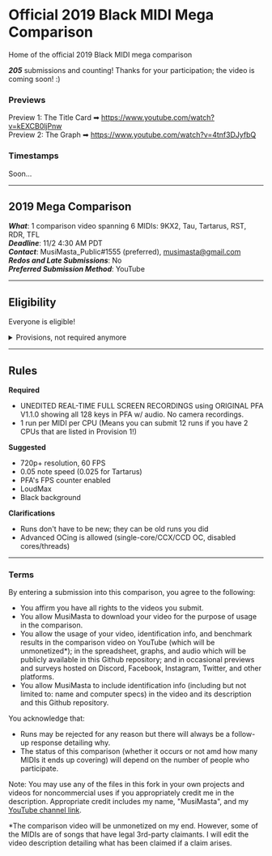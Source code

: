 # Official 2019 Black MIDI Mega Comparison
Home of the official 2019 Black MIDI mega comparison

***205*** submissions and counting! Thanks for your participation; the video is coming soon! :)

### Previews

Preview 1: The Title Card ➡ https://www.youtube.com/watch?v=kEXCB0ljPnw <br>
Preview 2: The Graph ➡ https://www.youtube.com/watch?v=4tnf3DJyfbQ

### Timestamps

Soon...

---
## 2019 Mega Comparison
***What***: 1 comparison video spanning 6 MIDIs: 9KX2, Tau, Tartarus, RST, RDR, TFL <br>
***Deadline***: 11/2 4:30 AM PDT <br>
***Contact***: MusiMasta_Public#1555 (preferred), musimasta@gmail.com <br>
***Redos and Late Submissions***: No <br>
***Preferred Submission Method***: YouTube <br>

---
## Eligibility

Everyone is eligible!

<details><summary>Provisions, not required anymore</summary>

You **ONLY** need to meet Provision 1 **OR** 2.

### Provision 1
Have 8+ GB RAM (12+ for Reptilian Dark Ritual) **AND** one of the following CPUs at stock clocks OR overclock:
- Ryzen 3 1200/1300X/2200G/2300X/3200G (includes PRO equivalents)
- Ryzen 5 1400/1500X/1600/1600X/2400G/2500X/2600/2600X/3400G/3500/3500X/3600/3600X (includes PRO equivalents)
- Ryzen 7 1700/1700X/1800X/2700/2700X/3700X/3800X (includes PRO equivalents)
- Ryzen 9 3900/3900X/3950X
- Ryzen TR 1900X/1920X/1950X/2920X/2950X/2970WX/2990WX
- i3-8350K/9350K/9350KF
- i5-6600K/7600K/8600K/9600K/9600KF
- i7-6700/6700K/6800K/7700/7700K/8700/8700K/8086K/9700/9700F/9700K/9700KF
- i9-9900K/9900KF/9900KS
- i9-7900X/7920X/7940X/7960X/7980XE/9900X/9920X/9940X/9960X/9980XE
- i5-6400/6500/6600 AND i7-6700 (if @ all-core OC of 4+ GHz w/ modded BIOS)

*If you have a 6000-series or newer 4+ core Intel unlocked (K/KS/X/XE) desktop CPU not on this list, feel free to contact me.*

### Provision 2
Meet any **ONE** of the crash point cut times below for a particular MIDI to qualify for that MIDI (per MIDI qualification).

[9KX2](https://www.youtube.com/watch?v=E7e36Yc3e3w): 2:18.3 OR 3:45.4 OR 5:49.2 <br>
[Tau](https://www.youtube.com/watch?v=b0gyQMJHQ78): 3:15.7 OR 5:42.3 <br>
[Tartarus](https://www.youtube.com/watch?v=u3QCN1qqfIo): 2:07.8 OR 3:24.0 <br>
[RST 14.6](https://www.youtube.com/watch?v=JAtk3wOlB2Y): 3:07.1 OR 4:33.2 <br>
[Reptilian Dark Ritual](https://www.youtube.com/watch?v=IBb4NPR_scM): 4:24.6* <br>
[TFL 19.4](https://www.youtube.com/watch?v=XmtiTkXcPJU): 3:13.7 OR 3:53.6 <br>

*PFA's counter is inaccurate on this MIDI; you must use a timer while running it or calculate the time yourself.*

#### Examples

Example 1: Senko-san is a powerful fox demigoddess and has a Ryzen 9 3900X. Since it's on the list in Provision 1, any runs she does on her 3900X qualify automatically.

Example 2: Susu is a weak fox spirit and has an i5-2500K (OC'd to 5.5 GHz using Tosan magic). This isn't on the Provision 1 list so her 2500K doesn't qualify under Provision 1. We look to Provision 2. On her Tau run, her 2500K gets 3:12.1 and 5:45.9. Since it meets **ONE** of the times, that 2500K run qualifies (you only need to meet one time). However, this only means that her 2500K is qualified for Tau. We'd need to see the times on her 9KX2 run to see if she qualifies for 9KX2.
</details>

---
## Rules

**Required**
- UNEDITED REAL-TIME FULL SCREEN RECORDINGS using ORIGINAL PFA V1.1.0 showing all 128 keys in PFA w/ audio. No camera recordings.
- 1 run per MIDI per CPU (Means you can submit 12 runs if you have 2 CPUs that are listed in Provision 1!)

**Suggested**
- 720p+ resolution, 60 FPS
- 0.05 note speed (0.025 for Tartarus)
- PFA's FPS counter enabled
- LoudMax
- Black background

**Clarifications**
- Runs don't have to be new; they can be old runs you did
- Advanced OCing is allowed (single-core/CCX/CCD OC, disabled cores/threads) 

---
### Terms

By entering a submission into this comparison, you agree to the following:
- You affirm you have all rights to the videos you submit.
- You allow MusiMasta to download your video for the purpose of usage in the comparison.
- You allow the usage of your video, identification info, and benchmark results in the comparison video on YouTube (which will be unmonetized*); in the spreadsheet, graphs, and audio which will be publicly available in this Github repository; and in occasional previews and surveys hosted on Discord, Facebook, Instagram, Twitter, and other platforms.
- You allow MusiMasta to include identification info (including but not limited to: name and computer specs) in the video and its description and this Github repository.

You acknowledge that:
- Runs may be rejected for any reason but there will always be a follow-up response detailing why.
- The status of this comparison (whether it occurs or not amd how many MIDIs it ends up covering) will depend on the number of people who participate.

Note: You may use any of the files in this fork in your own projects and videos for noncommercial uses if you appropriately credit me in the description. Appropriate credit includes my name, "MusiMasta", and my [YouTube channel link](https://www.youtube.com/c/MusiMasta).

*The comparison video will be unmonetized on my end. However, some of the MIDIs are of songs that have legal 3rd-party claimants. I will edit the video description detailing what has been claimed if a claim arises.
